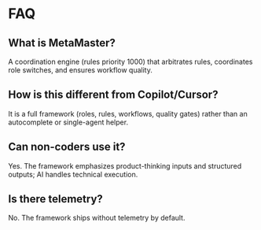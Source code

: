 # FAQ

## What is MetaMaster?
A coordination engine (rules priority 1000) that arbitrates rules, coordinates role switches, and ensures workflow quality.

## How is this different from Copilot/Cursor?
It is a full framework (roles, rules, workflows, quality gates) rather than an autocomplete or single-agent helper.

## Can non-coders use it?
Yes. The framework emphasizes product-thinking inputs and structured outputs; AI handles technical execution.

## Is there telemetry?
No. The framework ships without telemetry by default.
